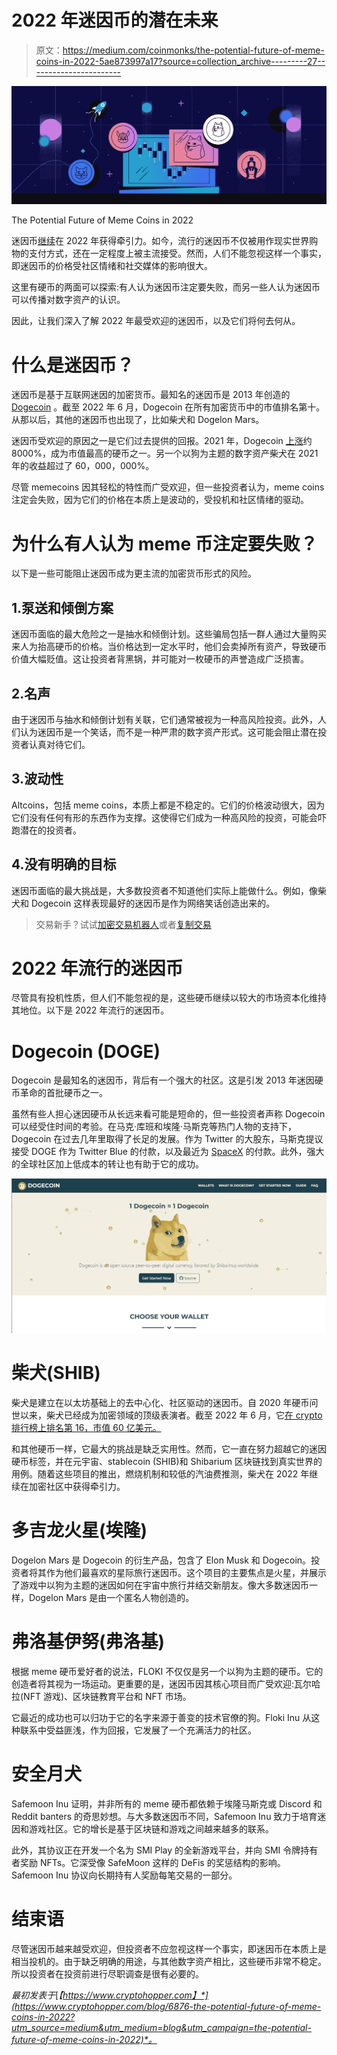 # 2022 年迷因币的潜在未来

> 原文：<https://medium.com/coinmonks/the-potential-future-of-meme-coins-in-2022-5ae873997a17?source=collection_archive---------27----------------------->

![](img/2550856bf437fc0e79cff66f55a24068.png)

The Potential Future of Meme Coins in 2022

迷因币[继续](https://www.cryptohopper.com/blog/5451-a-quarter-by-quarter-analysis-of-cryptocurrency-markets-in-2021)在 2022 年获得牵引力。如今，流行的迷因币不仅被用作现实世界购物的支付方式，还在一定程度上被主流接受。然而，人们不能忽视这样一个事实，即迷因币的价格受社区情绪和社交媒体的影响很大。

这里有硬币的两面可以探索:有人认为迷因币注定要失败，而另一些人认为迷因币可以传播对数字资产的认识。

因此，让我们深入了解 2022 年最受欢迎的迷因币，以及它们将何去何从。

# 什么是迷因币？

迷因币是基于互联网迷因的加密货币。最知名的迷因币是 2013 年创造的 [Dogecoin](https://coinmarketcap.com/currencies/dogecoin/) 。截至 2022 年 6 月，Dogecoin 在所有加密货币中的市值排名第十。从那以后，其他的迷因币也出现了，比如柴犬和 Dogelon Mars。

迷因币受欢迎的原因之一是它们过去提供的回报。2021 年，Dogecoin [上涨](https://coinmarketcap.com/currencies/dogecoin/)约 8000%，成为市值最高的硬币之一。另一个以狗为主题的数字资产柴犬在 2021 年的收益超过了 60，000，000%。

尽管 memecoins 因其轻松的特性而广受欢迎，但一些投资者认为，meme coins 注定会失败，因为它们的价格在本质上是波动的，受投机和社区情绪的驱动。

# 为什么有人认为 meme 币注定要失败？

以下是一些可能阻止迷因币成为更主流的加密货币形式的风险。

## 1.泵送和倾倒方案

迷因币面临的最大危险之一是抽水和倾倒计划。这些骗局包括一群人通过大量购买来人为抬高硬币的价格。当价格达到一定水平时，他们会卖掉所有资产，导致硬币价值大幅贬值。这让投资者背黑锅，并可能对一枚硬币的声誉造成广泛损害。

## 2.名声

由于迷因币与抽水和倾倒计划有关联，它们通常被视为一种高风险投资。此外，人们认为迷因币是一个笑话，而不是一种严肃的数字资产形式。这可能会阻止潜在投资者认真对待它们。

## 3.波动性

Altcoins，包括 meme coins，本质上都是不稳定的。它们的价格波动很大，因为它们没有任何有形的东西作为支撑。这使得它们成为一种高风险的投资，可能会吓跑潜在的投资者。

## 4.没有明确的目标

迷因币面临的最大挑战是，大多数投资者不知道他们实际上能做什么。例如，像柴犬和 Dogecoin 这样表现最好的迷因币是作为网络笑话创造出来的。

> 交易新手？试试[加密交易机器人](/coinmonks/crypto-trading-bot-c2ffce8acb2a)或者[复制交易](/coinmonks/top-10-crypto-copy-trading-platforms-for-beginners-d0c37c7d698c)

# 2022 年流行的迷因币

尽管具有投机性质，但人们不能忽视的是，这些硬币继续以较大的市场资本化维持其地位。以下是 2022 年流行的迷因币。

# Dogecoin (DOGE)

Dogecoin 是最知名的迷因币，背后有一个强大的社区。这是引发 2013 年迷因硬币革命的首批硬币之一。

虽然有些人担心迷因硬币从长远来看可能是短命的，但一些投资者声称 Dogecoin 可以经受住时间的考验。在马克·库班和埃隆·马斯克等热门人物的支持下，Dogecoin 在过去几年里取得了长足的发展。作为 Twitter 的大股东，马斯克提议接受 DOGE 作为 Twitter Blue 的付款，以及最近为 [SpaceX](https://decrypt.co/101521/elon-musk-spacex-dogecoin-doge-pumps) 的付款。此外，强大的全球社区加上低成本的转让也有助于它的成功。

![](img/951c6e3da689f813158f2da555959f0e.png)

# 柴犬(SHIB)

柴犬是建立在以太坊基础上的去中心化、社区驱动的迷因币。自 2020 年硬币问世以来，柴犬已经成为加密领域的顶级表演者。截至 2022 年 6 月，它[在 crypto 排行榜上排名第 16，市值 60 亿美元。](https://coinmarketcap.com/currencies/shiba-inu/)

和其他硬币一样，它最大的挑战是缺乏实用性。然而，它一直在努力超越它的迷因硬币标签，并在元宇宙、stablecoin (SHIB)和 Shibarium 区块链找到真实世界的用例。随着这些项目的推出，燃烧机制和较低的汽油费推测，柴犬在 2022 年继续在加密社区中获得牵引力。

# 多吉龙火星(埃隆)

Dogelon Mars 是 Dogecoin 的衍生产品，包含了 Elon Musk 和 Dogecoin。投资者将其作为他们最喜欢的星际旅行迷因币。这个项目的主要焦点是火星，并展示了游戏中以狗为主题的迷因如何在宇宙中旅行并结交新朋友。像大多数迷因币一样，Dogelon Mars 是由一个匿名人物创造的。

# 弗洛基伊努(弗洛基)

根据 meme 硬币爱好者的说法，FLOKI 不仅仅是另一个以狗为主题的硬币。它的创造者将其视为一场运动。更重要的是，迷因币因其核心项目而广受欢迎:瓦尔哈拉(NFT 游戏)、区块链教育平台和 NFT 市场。

它最近的成功也可以归功于它的名字来源于善变的技术官僚的狗。Floki Inu 从这种联系中受益匪浅，作为回报，它发展了一个充满活力的社区。

# 安全月犬

Safemoon Inu 证明，并非所有的 meme 硬币都依赖于埃隆马斯克或 Discord 和 Reddit banters 的奇思妙想。与大多数迷因币不同，Safemoon Inu 致力于培育迷因和游戏社区。它的增长是基于区块链和游戏之间越来越多的联系。

此外，其协议正在开发一个名为 SMI Play 的全新游戏平台，并向 SMI 令牌持有者奖励 NFTs。它深受像 SafeMoon 这样的 DeFis 的奖惩结构的影响。Safemoon Inu 协议向长期持有人奖励每笔交易的一部分。

# 结束语

尽管迷因币越来越受欢迎，但投资者不应忽视这样一个事实，即迷因币在本质上是相当投机的。由于缺乏明确的用途，与其他数字资产相比，这些硬币非常不稳定。所以投资者在投资前进行尽职调查是很有必要的。

*最初发表于*[*【https://www.cryptohopper.com】*](https://www.cryptohopper.com/blog/6876-the-potential-future-of-meme-coins-in-2022?utm_source=medium&utm_medium=blog&utm_campaign=the-potential-future-of-meme-coins-in-2022)*。*